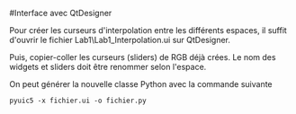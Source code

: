 
#Interface avec QtDesigner

Pour créer les curseurs d'interpolation entre les différents espaces, il suffit d'ouvrir le fichier Lab1\Lab1_Interpolation.ui sur QtDesigner. 

Puis, copier-coller les curseurs (sliders) de RGB déjà crées. Le nom des widgets et sliders doit être renommer selon l'espace.

On peut générer la nouvelle classe Python avec la commande suivante

```
pyuic5 -x fichier.ui -o fichier.py
```
